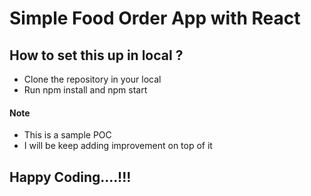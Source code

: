 # Simple Food Order App with React

## How to set this up in local ?

* Clone the repository in your local 
* Run npm install and npm start


#### Note

* This is a sample POC
* I will be keep adding improvement on top of it 



## Happy Coding....!!!
